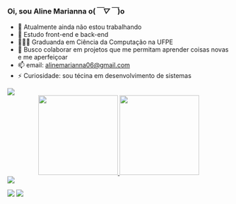 ### Oi, sou Aline Marianna o(*￣▽￣*)o

- 🔭 Atualmente ainda não estou trabalhando 
- 🌱 Estudo front-end e back-end
- 👩🏽‍🎓 Graduanda em Ciência da Computação na UFPE
- 👯 Busco colaborar em projetos que me permitam aprender coisas novas e me aperfeiçoar
- 📫 email: alinemarianna06@gmail.com
- ⚡ Curiosidade: sou técina em desenvolvimento de sistemas

<img src="https://user-images.githubusercontent.com/73097560/115834477-dbab4500-a447-11eb-908a-139a6edaec5c.gif" >

<div align="center">
  <a href="https://github.com/alinemelos">
  <img height="180em" src="https://github-readme-stats.vercel.app/api?username=alinemelos&show_icons=true&theme=dark&include_all_commits=true&count_private=true"/>
  <img height="180em" src="https://github-readme-stats.vercel.app/api/top-langs/?username=alinemelos&layout=compact&langs_count=7&theme=dark"/>
</div>
 
  <img src="https://user-images.githubusercontent.com/73097560/115834477-dbab4500-a447-11eb-908a-139a6edaec5c.gif" >
  
 <a href="https://instagram.com/aline_marianna" target="_blank"><img src="https://img.shields.io/badge/-Instagram-%23E4405F?style=for-the-badge&logo=instagram&logoColor=white" target="_blank"></a>
  <a href="mailto:alinemarianna06@gmail.com" target="_blank"><img src="https://img.shields.io/badge/Gmail-D14836?style=for-the-badge&logo=gmail&logoColor=white" target="_blank"> </a>
  
  <div>

</div>
